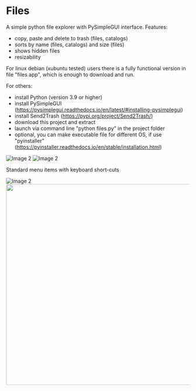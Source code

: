 # Files
A simple python file explorer with PySimpleGUI interface.
Features:
- copy, paste and delete to trash (files, catalogs)
- sorts by name (files, catalogs) and size (files)
- shows hidden files
- resizability

For linux debian (xubuntu tested) users there is a fully functional version in file "files app", which is enough to download and run.

For others:

- install Python (version 3.9 or higher)
- install PySimpleGUI (https://pysimplegui.readthedocs.io/en/latest/#installing-pysimplegui)
- install Send2Trash (https://pypi.org/project/Send2Trash/)
- download this project and extract
- launch via command line "python files.py" in the project folder
- optional, you can make executable file for different OS, if use "pyinstaller" (https://pyinstaller.readthedocs.io/en/stable/installation.html)

![Image 2](https://github.com/lestec-al/files/raw/main/images/files_pic_1.png)
![Image 2](https://github.com/lestec-al/files/raw/main/images/files_pic_2.png)

Standard menu items with keyboard short-cuts

![Image 2](https://github.com/lestec-al/files/raw/main/images/files_pic_3.png)
<img src="https://github.com/lestec-al/files/raw/main/images/files_pic_3.png" width="812" height="549" />
